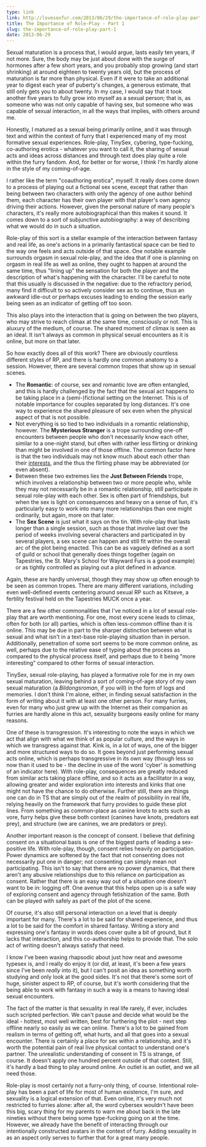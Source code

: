 ```yaml
---
type: link
link: http://lovesexfur.com/2013/06/29/the-importance-of-role-play-part-1/
title: The Importance of Role-Play - Part 1
slug: the-importance-of-role-play-part-1
date: 2013-06-29
---
```


Sexual maturation is a process that, I would argue, lasts easily ten years, if
not more.  Sure, the body may be just about done with the surge of hormones
after a few short years, and you probably stop growing (and start shrinking) at
around eighteen to twenty years old, but the process of maturation is far more
than physical.  Even if it were to take an additional year to digest each year
of puberty's changes, a generous estimate, that still only gets you to about
twenty.  In my case, I would say that it took another five years to fully grow
into myself as a sexual person; that is, as someone who was not only capable of
having sex, but someone who was capable of sexual interaction, in all the ways
that implies, with others around me.

Honestly, I matured as a sexual being primarily online, and it was through text
and within the context of furry that I experienced many of my most formative
sexual experiences.  Role-play, TinySex, cybering, type-fucking, co-authoring
erotica - whatever you want to call it, the sharing of sexual acts and ideas
across distances and through text does play quite a role within the furry
fandom.  And, for better or for worse, I think I'm hardly alone in the style of
my coming-of-age.<!--more-->

I rather like the term "coauthoring erotica", myself.  It really does come down
to a process of playing out a fictional sex scene, except that rather than being
between two characters with only the agency of one author behind them, each
character has their own player with that player's own agency driving their
actions.  However, given the personal nature of many people's characters, it's
really more autobiographical than this makes it sound.  It comes down to a sort
of subjunctive autobiography: a way of describing what we would do in such a
situation.

Role-play of this sort is a stellar example of the interaction between fantasy
and real life, as one's actions in a primarily fantastical space can be tied to
the way one feels and acts outside of that space.  One notable example surrounds
orgasm in sexual role-play, and the idea that if one is planning on orgasm in
real life as well as online, they ought to happen at around the same time, thus
"lining up" the sensation for both the player and the description of what's
happening with the character. I'll be careful to note that this usually is
discussed in the negative: due to the refractory period, many find it difficult
to so actively consider sex as to continue, thus an awkward idle-out or perhaps
excuses leading to ending the session early being seen as an indicator of
getting off too soon.  

This also plays into the interaction that is going on between the two players,
who may strive to reach climax at the same time, consciously or not.  This is
aluxury of the medium, of course.  The shared moment of climax is seen as an
ideal. It isn't always as common in physical sexual encounters as it is online,
but more on that later.

So how exactly does all of this work?  There are obviously countless different
styles of RP, and there is hardly one common anatomy to a session.  However,
there are several common tropes that show up in sexual scenes.

* The **Romantic**: of course, sex and romantic love are often entangled, and
this is hardly challenged by the fact that the sexual act happens to be taking
place in a (semi-)fictional setting on the Internet.  This is of notable
importance for couples separated by long distances.  It's one way to experience
the shared pleasure of sex even when the physical aspect of that is not
possible.
* Not everything is so tied to two individuals in a romantic relationship,
however. The **Mysterious Stranger** is a trope surrounding one-off encounters
between people who don't necessarily know each other, similar to a one-night
stand, but often with rather less flirting or drinking than might be involved in
one of those offline.  The common factor here is that the two individuals may
not know much about each other than their [interests][1], and the thus the
flirting phase may be abbreviated (or even absent).
* Between these two extremes lies the **Just Between Friends** trope, which
involves a relationship between two or more people who, while they may not
necessarily be in a romantic relationship, still participate in sexual role-play
with each other.  Sex is often part of friendships, but when the sex is light on
consequences and heavy on a sense of fun, it's particularly easy to work into
many more relationships than one might ordinarily, but again, more on that
later.
* The **Sex Scene** is just what it says on the tin.  With role-play that lasts
longer than a single session, such as those that involve last over the period of
weeks involving several characters and participated in by several players, a sex
scene can happen and still fit within the overall arc of the plot being enacted.
This can be as vaguely defined as a sort of guild or school that generally does
things together (again on Tapestries, the St. Mary's School for Wayward Furs is
a good example) or as tightly controlled as playing out a plot defined in
advance.

Again, these are hardly universal, though they may show up often enough to be
seen as common tropes.  There are many different variations, including even
well-defined events centering around sexual RP such as Kitseve, a fertility
festival held on the Tapestries MUCK once a year.

There are a few other commonalities that I've noticed in a lot of sexual
role-play that are worth mentioning.  For one, most every scene leads to climax,
often for both (or all) parties, which is often less-common offline than it is
online.  This may be due in part to the sharper distinction between what is
sexual and what isn't in a text-base role-playing situation than in person.
Additionally, penetration of some sort seems to be more common online, as well,
perhaps due to the relative ease of typing about the process as compared to the
physical process itself, and perhaps due to it being "more interesting" compared
to other forms of sexual interaction.

TinySex, sexual role-playing, has played a formative role for me in my own
sexual maturation, leaving behind a sort of coming-of-age story of my own sexual
maturation (a *Bildongsroman*, if you will) in the form of logs and memories.  I
don't think I'm alone, either, in finding sexual satisfaction in the form of
writing about it with at least one other person.  For many furries, even for
many who just grew up with the Internet as their companion as furries are hardly
alone in this act, sexuality burgeons easily online for many reasons.

One of these is transgression.  It's interesting to note the ways in which we
act that align with what we think of as popular culture, and the ways in which
we transgress against that.  Kink is, in a lot of ways, one of the bigger and
more structured ways to do so.  It goes beyond just performing sexual acts
online, which is perhaps transgressive in its own way (though less so now than
it used to be - the decline in use of the word 'cyber' is something of an
indicator here).  With role-play, consequences are greatly reduced from similar
acts taking place offline, and so it acts as a facilitator in a way, allowing
greater and wider exploration into interests and kinks that one might not have
the chance to do otherwise.  Further still, there are things one can do in TS
that are simply out of the realm of possibility in real life, relying heavily on
the framework that furry provides to guide these plot lines.  From something as
common-place as canine knots to acts such as vore, furry helps give these both
context (canines have knots, predators eat prey), and structure (we are canines,
we are predators or prey).

Another important reason is the concept of consent.  I believe that defining
consent on a situational basis is one of the biggest parts of leading a
sex-positive life.  With role-play, though, consent relies heavily on
participation.  Power dynamics are softened by the fact that not consenting does
not necessarily put one in danger; not consenting can simply mean not
participating.  This isn't to say that there are no power dynamics, that there
aren't any abusive relationships due to this reliance on participation as
consent.  Rather that there is an easy way out of a situation one doesn't want
to be in: logging off.  One avenue that this helps open up is a safe way of
exploring consent and agency through fetishization of the same.  Both can be
played with safely as part of the plot of the scene.

Of course, it's also still personal interaction on a level that is deeply
important for many.  There's a lot to be said for shared experience, and thus a
lot to be said for the comfort in shared fantasy.  Writing a story and
expressing one's fantasy in words does cover quite a bit of ground, but it lacks
that interaction, and this co-authorship helps to provide that.  The solo act of
writing doesn't always satisfy that need.

I know I've been waxing rhapsodic about just how neat and awesome typesex is,
and I really do enjoy it (or did, at least, it's been a few years since I've
been *really* into it), but I can't posit an idea as something worth studying
and only look at the good sides.  It's not that there's some sort of huge,
sinister aspect to RP, of course, but it's worth considering that the being able
to work with fantasy in such a way is a means to having ideal sexual encounters.

The fact of the matter is that sexuality in real life rarely, if ever, includes
such scripted perfection.  We can't pause and decide what would be the ideal -
hottest, most well written, best for furthering the plot - next step offline
nearly so easily as we can online.  There's a lot to be gained from realism in
terms of getting off, what hurts, and all that goes into a sexual encounter.
There is certainly a place for sex within a relationship, and it's worth the
potential pain of real live physical contact to understand one's partner. The
unrealistic understanding of consent in TS is strange, of course.  It doesn't
apply one hundred percent outside of that context. Still, it's hardly a bad
thing to play around online.  An outlet is an outlet, and we all need those.

Role-play is most certainly not a furry-only thing, of course.  Intentional
role-play has been a part of life for most of human existence, I'm sure, and
sexuality is a logical extension of that.  Even online, it's very much not
restricted to furries alone: after all, the word cybersex wouldn't have been
this big, scary thing for my parents to warn me about back in the late nineties
without there being some type-fucking going on at the time.  However, we already
have the benefit of interacting through our intentionally constructed avatars in
the context of furry.  Adding sexuality in as an aspect only serves to further
that for a great many people.

[1]: http://adjectivespecies.com/wp-content/uploads/2011/11/Tapestries_Flow.png
